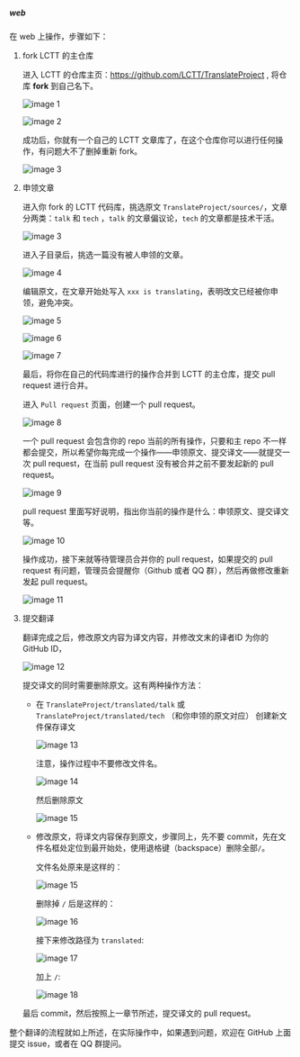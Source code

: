 ##### web

在 web 上操作，步骤如下：

1. fork LCTT 的主仓库

    进入 LCTT 的仓库主页：https://github.com/LCTT/TranslateProject , 将仓库 **fork** 到自己名下。

    ![image 1](../images/guide_images/fork_repo1.png)

    ![image 2](../images/guide_images/fork_repo2.png)

    成功后，你就有一个自己的 LCTT 文章库了，在这个仓库你可以进行任何操作，有问题大不了删掉重新 fork。

    ![image 3](../images/guide_images/fork_repo3.png)

1. 申领文章

    进入你 fork 的 LCTT 代码库，挑选原文 `TranslateProject/sources/`，文章分两类：`talk` 和 `tech` ，`talk` 的文章偏议论，`tech` 的文章都是技术干活。

    ![image 3](../images/guide_images/tran1.png)

    进入子目录后，挑选一篇没有被人申领的文章。

    ![image 4](../images/guide_images/tran2.png)

    编辑原文，在文章开始处写入 `xxx is translating`，表明改文已经被你申领，避免冲突。

    ![image 5](../images/guide_images/tran3.png)

    ![image 6](../images/guide_images/tran4.png)

    ![image 7](../images/guide_images/tran5.png)

    最后，将你在自己的代码库进行的操作合并到 LCTT 的主仓库，提交 pull request 进行合并。

    进入 `Pull request` 页面，创建一个 pull request。

    ![image 8](../images/guide_images/pr1.png)

    一个 pull request 会包含你的 repo 当前的所有操作，只要和主 repo 不一样都会提交，所以希望你每完成一个操作——申领原文、提交译文——就提交一次 pull request，在当前 pull request 没有被合并之前不要发起新的 pull request。

    ![image 9](../images/guide_images/pr2.png)

    pull request 里面写好说明，指出你当前的操作是什么：申领原文、提交译文等。

    ![image 10](../images/guide_images/pr3.png)

    操作成功，接下来就等待管理员合并你的 pull request，如果提交的 pull request 有问题，管理员会提醒你（Github 或者 QQ 群），然后再做修改重新发起 pull request。

    ![image 11](../images/guide_images/pr4.png)

2. 提交翻译

    翻译完成之后，修改原文内容为译文内容，并修改文末的译者ID 为你的 GitHub ID，

    ![image 12](../images/guide_images/ptran1.png)

    提交译文的同时需要删除原文。这有两种操作方法：

    * 在 `TranslateProject/translated/talk` 或 `TranslateProject/translated/tech` （和你申领的原文对应） 创建新文件保存译文
        
        ![image 13](../images/guide_images/ptran2.png)

        注意，操作过程中不要修改文件名。

        ![image 14](../images/guide_images/ptran4.png)

        然后删除原文

        ![image 15](../images/guide_images/ptran3.png)

    * 修改原文，将译文内容保存到原文，步骤同上，先不要 commit，先在文件名框处定位到最开始处，使用退格键（backspace）删除全部`/`。
        
        文件名处原来是这样的：

        ![image 15](../images/guide_images/ptran5.png)
        
        删除掉 `/` 后是这样的：
        
        ![image 16](../images/guide_images/ptran6.png)
        
        接下来修改路径为 `translated`:
        
        ![image 17](../images/guide_images/ptran7.png)
        
        加上 `/`:
        
        ![image 18](../images/guide_images/ptran8.png)
    
    最后 commit，然后按照上一章节所述，提交译文的 pull request。

整个翻译的流程就如上所述，在实际操作中，如果遇到问题，欢迎在 GitHub 上面提交 issue，或者在 QQ 群提问。




